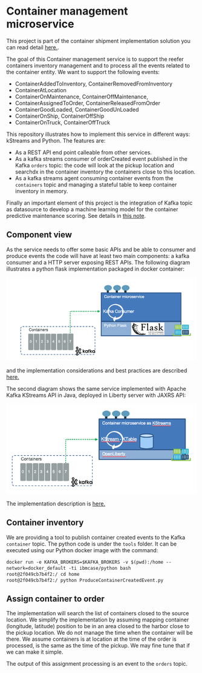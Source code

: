 # Container management microservice

This project is part of the container shipment implementation solution you can read detail [here.](https://ibm-cloud-architecture.github.io/refarch-kc/).

The goal of this Container management service is to support the reefer containers inventory management and to process all the events related to the container entity. We want to support the following events:

* ContainerAddedToInventory, ContainerRemovedFromInventory
* ContainerAtLocation
* ContainerOnMaintenance, ContainerOffMaintenance, 
* ContainerAssignedToOrder, ContainerReleasedFromOrder
* ContainerGoodLoaded, ContainerGoodUnLoaded
* ContainerOnShip, ContainerOffShip
* ContainerOnTruck, ContainerOffTruck

This repository illustrates how to implement this service in different ways: kStreams and Python. The features are:

* As a REST API end point calleable from other services.
* As a kafka streams consumer of orderCreated event published in the Kafka `orders` topic: the code will look at the pickup location and searchdx in the container inventory the containers close to this location. 
* As a kafka streams agent consuming container events from the `containers` topic and managing a stateful table to keep container inventory in memory.

Finally an important element of this project is the integration of Kafka topic as datasource to develop a machine learning model for the container predictive maintenance scoring. See details in [this note](./metrics).

## Component view

As the service needs to offer some basic APIs and be able to consumer and produce events the code will have at least two main components: a kafka consumer and a HTTP server exposing REST APIs. The following diagram illustrates a python flask implementation packaged in docker container:

![](images/flask-container.png)  

and the implementation considerations and best practices are described [here.](./flask/README.md)


The second diagram shows the same service implemented with Apache Kafka KStreams API in Java, deployed in Liberty server with JAXRS API:

![](images/kstreams-container.png)  

The implementation description is [here.](./kstreams/README.md)

## Container inventory

We are providing a tool to publish container created events to the Kafka `container` topic. The python code is under the `tools` folder. It can be executed using our Python docker image with the command:

```shell
docker run -e KAFKA_BROKERS=$KAFKA_BROKERS -v $(pwd):/home --network=docker_default -ti ibmcase/python bash
root@2f049cb7b4f2:/ cd home
root@2f049cb7b4f2:/ python ProduceContainerCreatedEvent.py 
```



## Assign container to order

The implementation will search the list of containers closed to the source location. We simplify the implementation by assuming mapping container (longitude, latitude) position to be in an area closed to the harbor close to the pickup location. We do not manage the time when the container will be there. We assume containers is at location at the time of the order is processed, is the same as the time of the pickup. We may fine tune that if we can make it simple.

The output of this assignment processing is an event to the `orders` topic.